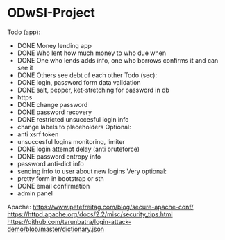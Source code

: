 # ODwSI-Project
Todo (app):
- DONE Money lending app
- DONE Who lent how much money to who due when
- DONE One who lends adds info, one who borrows confirms it and can see it
- DONE Others see debt of each other
Todo (sec):
- DONE login, password form data validation
- DONE salt, pepper, ket-stretching for password in db
- https
- DONE change password
- DONE password recovery
- DONE restricted unsuccesful login info
- change labels to placeholders
Optional:
- anti xsrf token
- unsuccesful logins monitoring, limiter
- DONE login attempt delay (anti bruteforce)
- DONE password entropy info
- password anti-dict info
- sending info to user about new logins
Very optional:
- pretty form in bootstrap or sth
- DONE email confirmation
- admin panel

Apache: https://www.petefreitag.com/blog/secure-apache-conf/
https://httpd.apache.org/docs/2.2/misc/security_tips.html
https://github.com/tarunbatra/login-attack-demo/blob/master/dictionary.json